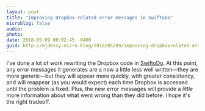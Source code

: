 ```yaml
---
layout: post
title: "Improving Dropbox-related error messages in SwiftoDo"
microblog: false
audio: 
photo: 
date: 2018-05-09 00:02:45 -0400
guid: http://mjdescy.micro.blog/2018/05/09/improving-dropboxrelated-error.html
---
```

I've done a lot of work rewriting the Dropbox code in [SwiftoDo](https://swiftodoapp.com). At this point, any error messages it generates are a now a little less well written—they are more generic—but they will appear more quickly, with greater consistency, and will reappear (as you would expect) each time Dropbox is accessed until the problem is fixed. Plus, the new error messages will provide a _little_ more information about what went wrong than they did before. I hope it's the right tradeoff.
